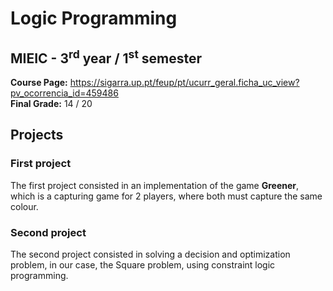 # Logic Programming
## MIEIC - 3<sup>rd</sup> year / 1<sup>st</sup> semester

**Course Page:** https://sigarra.up.pt/feup/pt/ucurr_geral.ficha_uc_view?pv_ocorrencia_id=459486  
**Final Grade:** 14 / 20

## Projects

### First project

The first project consisted in an implementation of the game **Greener**, which is a capturing game for 2 players, where both must capture the same colour.

### Second project

The second project consisted in solving a decision and optimization problem, in our case, the Square problem, using constraint logic programming.
